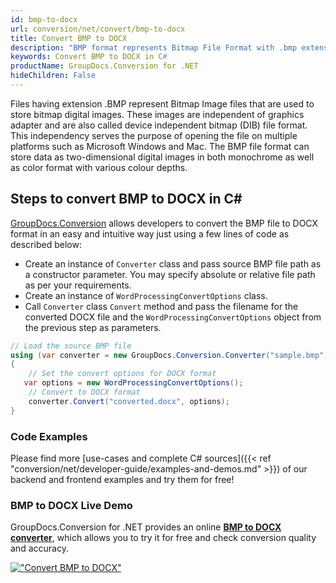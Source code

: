 ```yaml
---
id: bmp-to-docx
url: conversion/net/convert/bmp-to-docx
title: Convert BMP to DOCX
description: "BMP format represents Bitmap File Format with .bmp extension. Learn how to convert BMP to DOCX file programmatically in C# language using GroupDocs.Conversion for .NET library."
keywords: Convert BMP to DOCX in C#
productName: GroupDocs.Conversion for .NET
hideChildren: False
---
```


Files having extension .BMP represent Bitmap Image files that are used to store bitmap digital images. These images are independent of graphics adapter and are also called device independent bitmap (DIB) file format. This independency serves the purpose of opening the file on multiple platforms such as Microsoft Windows and Mac. The BMP file format can store data as two-dimensional digital images  in both monochrome as well as color format with various colour depths.

## Steps to convert BMP to DOCX in C#

[GroupDocs.Conversion](https://products.groupdocs.com/conversion/net) allows developers to convert the BMP file to DOCX format in an easy and intuitive way just using a few lines of code as described below:

* Create an instance of `Converter` class and pass source BMP file path as a constructor parameter. You may specify absolute or relative file path as per your requirements. 
* Create an instance of `WordProcessingConvertOptions` class.
* Call `Converter` class `Convert` method and pass the filename for the converted DOCX file and the `WordProcessingConvertOptions` object from the previous step as parameters.

```csharp
// Load the source BMP file
using (var converter = new GroupDocs.Conversion.Converter("sample.bmp"))
{
    // Set the convert options for DOCX format
   var options = new WordProcessingConvertOptions();
    // Convert to DOCX format
    converter.Convert("converted.docx", options);
}
```

### Code Examples

Please find more [use-cases and complete C# sources]({{< ref "conversion/net/developer-guide/examples-and-demos.md" >}}) of our backend and frontend examples and try them for free!

### BMP to DOCX Live Demo

GroupDocs.Conversion for .NET provides an online [**BMP to DOCX converter**](https://products.groupdocs.app/conversion/bmp-to-docx), which allows you to try it for free and check conversion quality and accuracy.

[!["Convert BMP to DOCX"](conversion/net/images/convert-to-docx/convert-bmp-to-docx.png)](https://products.groupdocs.app/conversion/bmp-to-docx)